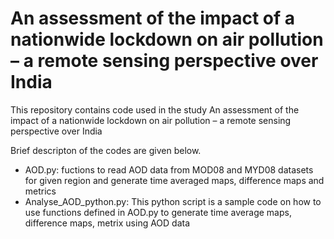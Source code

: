 # An assessment of the impact of a nationwide lockdown on air pollution – a remote sensing perspective over India

This repository contains code used in the study An assessment of the impact of a nationwide lockdown on air pollution – a remote sensing perspective over India

Brief descripton of the codes are given below.

  - AOD.py: fuctions to read AOD data from MOD08 and MYD08 datasets for given region and generate time averaged maps, difference maps and metrics
  - Analyse_AOD_python.py: This python script is a sample code on how to use functions defined in AOD.py to generate time average maps, difference maps, metrix using AOD data
